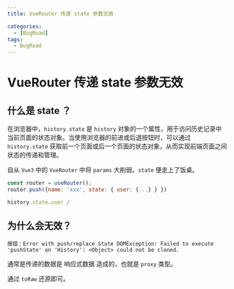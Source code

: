 ```yaml
---
title: VueRouter 传递 state 参数无效

categories:
  - [BugRoad]
tags: 
  - BugRoad
---
```


# VueRouter 传递 state 参数无效

## 什么是 state ？

在浏览器中，`history.state` 是 `history` 对象的一个属性，用于访问历史记录中当前页面的状态对象。当使用浏览器的前进或后退按钮时，可以通过 `history.state` 获取前一个页面或后一个页面的状态对象，从而实现前端页面之间状态的传递和管理。

自从 `Vue3` 中的 `VueRouter` 中将 `params` 大削弱。`state` 便走上了饭桌。

```js
const router = useRouter();
router.push({name: 'xxx', state: { user: {...} } })

history.state.user /
```

## 为什么会无效？

`报错：Error with push/replace State DOMException: Failed to execute 'pushState' on 'History': <Object> could not be cloned.`

通常是传递的数据是 响应式数据 造成的，也就是 `proxy` 类型。

通过 `toRaw` 还原即可。
